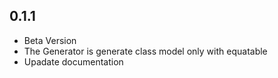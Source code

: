 ## 0.1.1

- Beta Version
- The Generator is generate class model only with equatable
- Upadate documentation
